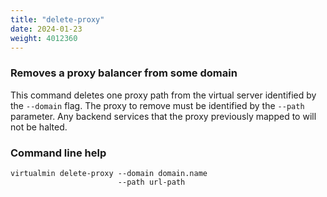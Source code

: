 ```yaml
---
title: "delete-proxy"
date: 2024-01-23
weight: 4012360
---
```


### Removes a proxy balancer from some domain

This command deletes one proxy path from the virtual server identified by the `--domain` flag. The proxy to remove must be identified by the `--path` parameter. Any backend services that the proxy previously mapped to will not be halted.
 
### Command line help

```text
virtualmin delete-proxy --domain domain.name
                        --path url-path
```
